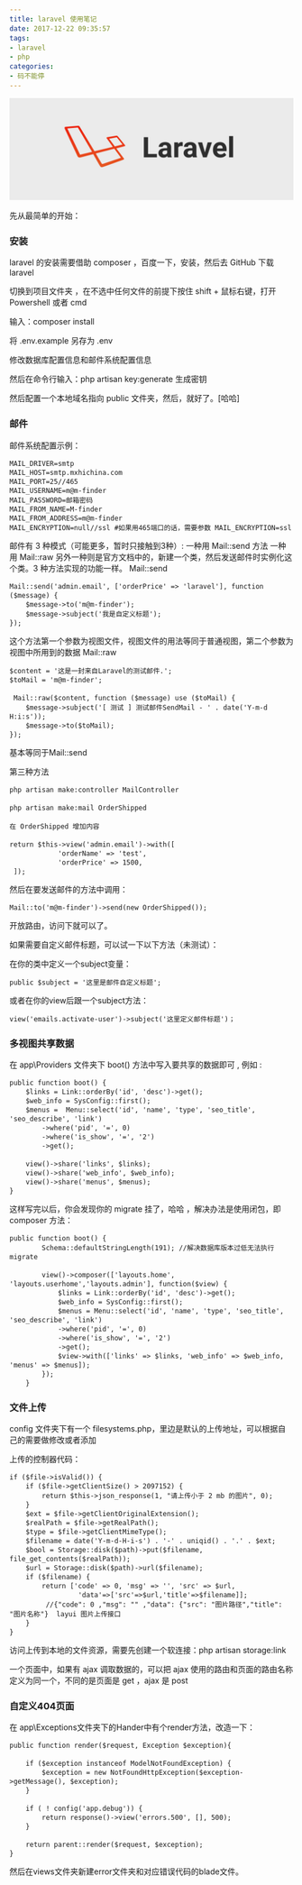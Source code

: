 ```yaml
---
title: laravel 使用笔记
date: 2017-12-22 09:35:57
tags:
- laravel
- php
categories:
- 码不能停
---
```


![](/images/laravel.jpg)

<!--more-->
先从最简单的开始：

### 安装
laravel 的安装需要借助 composer ，百度一下，安装，然后去 GitHub 下载 laravel

切换到项目文件夹 ，在不选中任何文件的前提下按住 shift + 鼠标右键，打开 Powershell 或者 cmd

输入：composer install 

将 .env.example 另存为 .env

修改数据库配置信息和邮件系统配置信息

然后在命令行输入：php artisan key:generate 生成密钥

然后配置一个本地域名指向 public 文件夹，然后，就好了。[哈哈] 


### 邮件
邮件系统配置示例：
```
MAIL_DRIVER=smtp
MAIL_HOST=smtp.mxhichina.com
MAIL_PORT=25//465
MAIL_USERNAME=m@m-finder
MAIL_PASSWORD=邮箱密码
MAIL_FROM_NAME=M-finder
MAIL_FROM_ADDRESS=m@m-finder
MAIL_ENCRYPTION=null//ssl #如果用465端口的话，需要参数 MAIL_ENCRYPTION=ssl
```

邮件有 3 种模式（可能更多，暂时只接触到3种）:
一种用 Mail::send 方法
一种用 Mail::raw
另外一种则是官方文档中的，新建一个类，然后发送邮件时实例化这个类。3 种方法实现的功能一样。
Mail::send
```
Mail::send('admin.email', ['orderPrice' => 'laravel'], function ($message) {
    $message->to('m@m-finder');
    $message->subject('我是自定义标题');
});
```

这个方法第一个参数为视图文件，视图文件的用法等同于普通视图，第二个参数为视图中所用到的数据
Mail::raw
```
$content = '这是一封来自Laravel的测试邮件.';
$toMail = 'm@m-finder';
        
 Mail::raw($content, function ($message) use ($toMail) {
	$message->subject('[ 测试 ] 测试邮件SendMail - ' . date('Y-m-d H:i:s'));
	$message->to($toMail);
});
```
基本等同于Mail::send

第三种方法
```
php artisan make:controller MailController

php artisan make:mail OrderShipped

在 OrderShipped 增加内容

return $this->view('admin.email')->with([
            'orderName' => 'test',
            'orderPrice' => 1500,
 ]);
```
然后在要发送邮件的方法中调用：
```
Mail::to('m@m-finder')->send(new OrderShipped());
```
开放路由，访问下就可以了。

如果需要自定义邮件标题，可以试一下以下方法（未测试）：

在你的类中定义一个subject变量：
```
public $subject = '这里是邮件自定义标题';
```

或者在你的view后跟一个subject方法：
```
view('emails.activate-user')->subject('这里定义邮件标题')；
```

### 多视图共享数据
在 app\Providers 文件夹下 boot() 方法中写入要共享的数据即可 , 例如 :
```
public function boot() {
	$links = Link::orderBy('id', 'desc')->get();
	$web_info = SysConfig::first();
	$menus =  Menu::select('id', 'name', 'type', 'seo_title', 'seo_describe', 'link')
        ->where('pid', '=', 0)
        ->where('is_show', '=', '2')
        ->get();

	view()->share('links', $links);
	view()->share('web_info', $web_info);
	view()->share('menus', $menus);
}
```

这样写完以后，你会发现你的 migrate 挂了，哈哈 ，解决办法是使用闭包，即 composer 方法：

```
public function boot() {
        Schema::defaultStringLength(191); //解决数据库版本过低无法执行 migrate

        view()->composer(['layouts.home', 'layouts.userhome','layouts.admin'], function($view) {
            $links = Link::orderBy('id', 'desc')->get();
            $web_info = SysConfig::first();
            $menus = Menu::select('id', 'name', 'type', 'seo_title', 'seo_describe', 'link')
            ->where('pid', '=', 0)
            ->where('is_show', '=', '2')
            ->get();
            $view->with(['links' => $links, 'web_info' => $web_info, 'menus' => $menus]);
        });
    }
```

### 文件上传
config 文件夹下有一个 filesystems.php，里边是默认的上传地址，可以根据自己的需要做修改或者添加

上传的控制器代码：
```
if ($file->isValid()) {
	if ($file->getClientSize() > 2097152) {
		return $this->json_response(1, "请上传小于 2 mb 的图片", 0);
	}
	$ext = $file->getClientOriginalExtension();
	$realPath = $file->getRealPath();
	$type = $file->getClientMimeType();
	$filename = date('Y-m-d-H-i-s') . '-' . uniqid() . '.' . $ext;
	$bool = Storage::disk($path)->put($filename, file_get_contents($realPath));
	$url = Storage::disk($path)->url($filename);
	if ($filename) {
		return ['code' => 0, 'msg' => '', 'src' => $url, 
                 'data'=>['src'=>$url,'title'=>$filename]]; 
         //{"code": 0 ,"msg": "" ,"data": {"src": "图片路径","title": "图片名称"}  layui 图片上传接口
	}
}
```

访问上传到本地的文件资源，需要先创建一个软连接：php artisan storage:link

一个页面中，如果有 ajax 调取数据的，可以把 ajax 使用的路由和页面的路由名称定义为同一个，不同的是页面是 get ，ajax 是 post

### 自定义404页面

在 app\Exceptions文件夹下的Hander中有个render方法，改造一下：
```
public function render($request, Exception $exception){

    if ($exception instanceof ModelNotFoundException) {
        $exception = new NotFoundHttpException($exception->getMessage(), $exception);
    }

    if ( ! config('app.debug')) {
        return response()->view('errors.500', [], 500);
    }

    return parent::render($request, $exception);
}
```
然后在views文件夹新建error文件夹和对应错误代码的blade文件。

